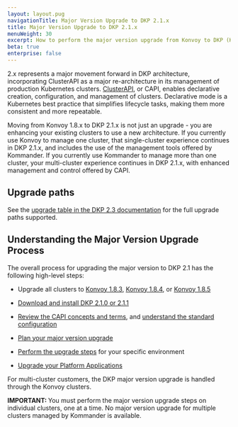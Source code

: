 ```yaml
---
layout: layout.pug
navigationTitle: Major Version Upgrade to DKP 2.1.x
title: Major Version Upgrade to DKP 2.1.x
menuWeight: 30
excerpt: How to perform the major version upgrade from Konvoy to DKP (Konvoy)
beta: true
enterprise: false
---
```


2.x represents a major movement forward in DKP architecture, incorporating ClusterAPI as a major re-architecture in its management of production Kubernetes clusters. [ClusterAPI](https://cluster-api.sigs.k8s.io/introduction.html), or CAPI, enables declarative creation, configuration, and management of clusters. Declarative mode is a Kubernetes best practice that simplifies lifecycle tasks, making them more consistent and more repeatable.

Moving from Konvoy 1.8.x to DKP 2.1.x is not just an upgrade - you are enhancing your existing clusters to use a new architecture. If you currently use Konvoy to manage one cluster, that single-cluster experience continues in DKP 2.1.x, and includes the use of the management tools offered by Kommander. If you currently use Kommander to manage more than one cluster, your multi-cluster experience continues in DKP 2.1.x, with enhanced management and control offered by CAPI.


## Upgrade paths

See the [upgrade table in the DKP 2.3 documentation](https://docs.d2iq.com/dkp/2.3/upgrade-dkp#UpgradeDKP-Supportedupgradepaths) for the full upgrade paths supported. 

## Understanding the Major Version Upgrade Process

The overall process for upgrading the major version to DKP 2.1 has the following high-level steps:

-   Upgrade all clusters to [Konvoy 1.8.3](/dkp/konvoy/1.8/release-notes/1.8.3/), [Konvoy 1.8.4](/dkp/konvoy/1.8/release-notes/1.8.4/), or [Konvoy 1.8.5](/dkp/konvoy/1.8/release-notes/1.8.5/)

-   [Download and install DKP 2.1.0 or 2.1.1](../download)

-   [Review the CAPI concepts and terms](capi-concepts-and-terms), and [understand the standard configuration](understand-standard-config)

-   [Plan your major version upgrade](plan)

-   [Perform the upgrade steps](upgrade) for your specific environment

-   [Upgrade your Platform Applications](../../../kommander/2.1/major-upgrade/)

For multi-cluster customers, the DKP major version upgrade is handled through the Konvoy clusters.

<p class="message--important"><strong>IMPORTANT: </strong>You must perform the major version upgrade steps on individual clusters, one at a time. No major version upgrade for multiple clusters managed by Kommander is available.</p>
